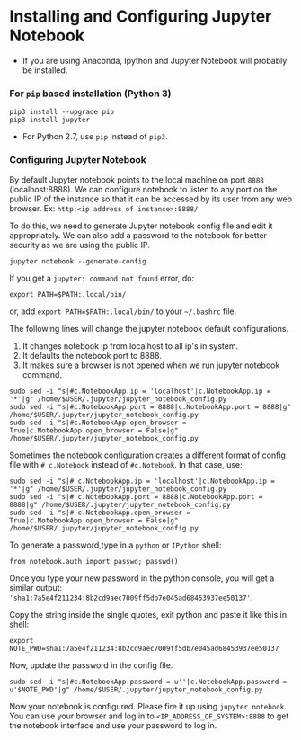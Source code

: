 # Installing and Configuring Jupyter Notebook

* If you are using Anaconda, Ipython and Jupyter Notebook will probably be installed. 

### For `pip` based installation (Python 3)
```
pip3 install --upgrade pip
pip3 install jupyter
```
* For Python 2.7, use `pip` instead of `pip3`.

### Configuring Jupyter Notebook

By default Jupyter notebook points to the local machine on port `8888` (localhost:8888). 
We can configure notebook to listen to any port on the public IP of the instance so that it can be accessed by its user from any web browser. 
Ex: `http:<ip address of instance>:8888/`


To do this, we need to generate Jupyter notebook config file and edit it appropriately. 
We can also add a password to the notebook for better security as we are using the public IP.

```
jupyter notebook --generate-config
```

If you get a `jupyter: command not found` error, do:
```
export PATH=$PATH:.local/bin/
```
or, add `export PATH=$PATH:.local/bin/` to your `~/.bashrc` file.

The following lines will change the jupyter notebook default configurations.


1. It changes notebook ip from localhost to all ip's in system.    
2. It defaults the notebook port to 8888.    
3. It makes sure a browser is not opened when we run jupyter notebook command.    
```
sudo sed -i "s|#c.NotebookApp.ip = 'localhost'|c.NotebookApp.ip = '*'|g" /home/$USER/.jupyter/jupyter_notebook_config.py
sudo sed -i "s|#c.NotebookApp.port = 8888|c.NotebookApp.port = 8888|g" /home/$USER/.jupyter/jupyter_notebook_config.py
sudo sed -i "s|#c.NotebookApp.open_browser = True|c.NotebookApp.open_browser = False|g" /home/$USER/.jupyter/jupyter_notebook_config.py
```

Sometimes the notebook configuration creates a different format of config file with `# c.Notebook` instead of `#c.Notebook`. In that case, use:

```
sudo sed -i "s|# c.NotebookApp.ip = 'localhost'|c.NotebookApp.ip = '*'|g" /home/$USER/.jupyter/jupyter_notebook_config.py
sudo sed -i "s|# c.NotebookApp.port = 8888|c.NotebookApp.port = 8888|g" /home/$USER/.jupyter/jupyter_notebook_config.py
sudo sed -i "s|# c.NotebookApp.open_browser = True|c.NotebookApp.open_browser = False|g" /home/$USER/.jupyter/jupyter_notebook_config.py
```

To generate a password,type in a `python` or `IPython` shell:
```
from notebook.auth import passwd; passwd()
```
Once you type your new password in the python console, you will get a similar output:
`'sha1:7a5e4f211234:8b2cd9aec7009ff5db7e045ad68453937ee50137'`.


Copy the string inside the single quotes, exit python and paste it like this in shell:
      
`export NOTE_PWD=sha1:7a5e4f211234:8b2cd9aec7009ff5db7e045ad68453937ee50137`

Now, update the password in the config file.
```
sudo sed -i "s|#c.NotebookApp.password = u''|c.NotebookApp.password = u'$NOTE_PWD'|g" /home/$USER/.jupyter/jupyter_notebook_config.py
```

Now your notebook is configured.
Please fire it up using `jupyter notebook`. You can use your browser and log in to `<IP_ADDRESS_OF_SYSTEM>:8888` to get the notebook interface and use your password to log in.
